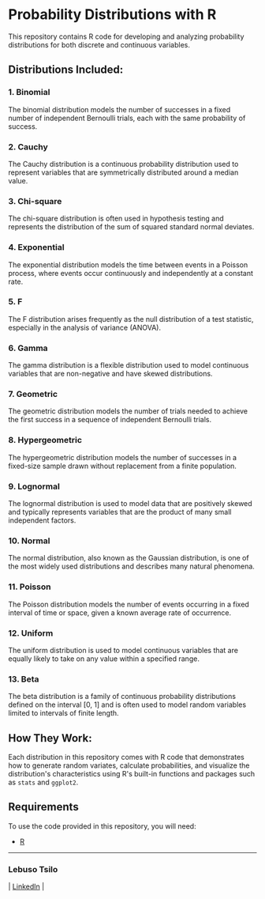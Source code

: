 # Probability Distributions with R

This repository contains R code for developing and analyzing probability distributions for both discrete and continuous variables.

## Distributions Included:

### 1. Binomial
The binomial distribution models the number of successes in a fixed number of independent Bernoulli trials, each with the same probability of success.

### 2. Cauchy
The Cauchy distribution is a continuous probability distribution used to represent variables that are symmetrically distributed around a median value.

### 3. Chi-square
The chi-square distribution is often used in hypothesis testing and represents the distribution of the sum of squared standard normal deviates.

### 4. Exponential
The exponential distribution models the time between events in a Poisson process, where events occur continuously and independently at a constant rate.

### 5. F
The F distribution arises frequently as the null distribution of a test statistic, especially in the analysis of variance (ANOVA).

### 6. Gamma
The gamma distribution is a flexible distribution used to model continuous variables that are non-negative and have skewed distributions.

### 7. Geometric
The geometric distribution models the number of trials needed to achieve the first success in a sequence of independent Bernoulli trials.

### 8. Hypergeometric
The hypergeometric distribution models the number of successes in a fixed-size sample drawn without replacement from a finite population.

### 9. Lognormal
The lognormal distribution is used to model data that are positively skewed and typically represents variables that are the product of many small independent factors.

### 10. Normal
The normal distribution, also known as the Gaussian distribution, is one of the most widely used distributions and describes many natural phenomena.

### 11. Poisson
The Poisson distribution models the number of events occurring in a fixed interval of time or space, given a known average rate of occurrence.

### 12. Uniform
The uniform distribution is used to model continuous variables that are equally likely to take on any value within a specified range.

### 13. Beta
The beta distribution is a family of continuous probability distributions defined on the interval [0, 1] and is often used to model random variables limited to intervals of finite length.

## How They Work:
Each distribution in this repository comes with R code that demonstrates how to generate random variates, calculate probabilities, and visualize the distribution's characteristics using R's built-in functions and packages such as `stats` and `ggplot2`.

## Requirements

To use the code provided in this repository, you will need:

* [R](https://www.r-project.org/)

---
### Lebuso Tsilo
| [LinkedIn](https://www.linkedin.com/in/lebuso-tsilo/) |